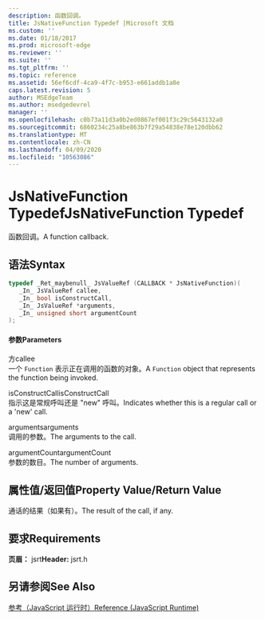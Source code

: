 ```yaml
---
description: 函数回调。
title: JsNativeFunction Typedef |Microsoft 文档
ms.custom: ''
ms.date: 01/18/2017
ms.prod: microsoft-edge
ms.reviewer: ''
ms.suite: ''
ms.tgt_pltfrm: ''
ms.topic: reference
ms.assetid: 56ef6cdf-4ca9-4f7c-b953-e661addb1a8e
caps.latest.revision: 5
author: MSEdgeTeam
ms.author: msedgedevrel
manager: ''
ms.openlocfilehash: c0b73a11d3a0b2ed0867ef001f3c29c5643132a0
ms.sourcegitcommit: 6860234c25a8be863b7f29a54838e78e120dbb62
ms.translationtype: MT
ms.contentlocale: zh-CN
ms.lasthandoff: 04/09/2020
ms.locfileid: "10563086"
---
```

# <span data-ttu-id="ad43a-103">JsNativeFunction Typedef</span><span class="sxs-lookup"><span data-stu-id="ad43a-103">JsNativeFunction Typedef</span></span>
<span data-ttu-id="ad43a-104">函数回调。</span><span class="sxs-lookup"><span data-stu-id="ad43a-104">A function callback.</span></span>  
  
## <span data-ttu-id="ad43a-105">语法</span><span class="sxs-lookup"><span data-stu-id="ad43a-105">Syntax</span></span>  
  
```cpp  
typedef _Ret_maybenull_ JsValueRef (CALLBACK * JsNativeFunction)(  
   _In_ JsValueRef callee,  
   _In_ bool isConstructCall,  
   _In_ JsValueRef *arguments,  
   _In_ unsigned short argumentCount  
);  
```  
  
#### <span data-ttu-id="ad43a-106">参数</span><span class="sxs-lookup"><span data-stu-id="ad43a-106">Parameters</span></span>  
 <span data-ttu-id="ad43a-107">方</span><span class="sxs-lookup"><span data-stu-id="ad43a-107">callee</span></span>  
 <span data-ttu-id="ad43a-108">一个 `Function` 表示正在调用的函数的对象。</span><span class="sxs-lookup"><span data-stu-id="ad43a-108">A `Function` object that represents the function being invoked.</span></span>  
  
 <span data-ttu-id="ad43a-109">isConstructCall</span><span class="sxs-lookup"><span data-stu-id="ad43a-109">isConstructCall</span></span>  
 <span data-ttu-id="ad43a-110">指示这是常规呼叫还是 "new" 呼叫。</span><span class="sxs-lookup"><span data-stu-id="ad43a-110">Indicates whether this is a regular call or a 'new' call.</span></span>  
  
 <span data-ttu-id="ad43a-111">arguments</span><span class="sxs-lookup"><span data-stu-id="ad43a-111">arguments</span></span>  
 <span data-ttu-id="ad43a-112">调用的参数。</span><span class="sxs-lookup"><span data-stu-id="ad43a-112">The arguments to the call.</span></span>  
  
 <span data-ttu-id="ad43a-113">argumentCount</span><span class="sxs-lookup"><span data-stu-id="ad43a-113">argumentCount</span></span>  
 <span data-ttu-id="ad43a-114">参数的数目。</span><span class="sxs-lookup"><span data-stu-id="ad43a-114">The number of arguments.</span></span>  
  
## <span data-ttu-id="ad43a-115">属性值/返回值</span><span class="sxs-lookup"><span data-stu-id="ad43a-115">Property Value/Return Value</span></span>  
 <span data-ttu-id="ad43a-116">通话的结果（如果有）。</span><span class="sxs-lookup"><span data-stu-id="ad43a-116">The result of the call, if any.</span></span>  
  
## <span data-ttu-id="ad43a-117">要求</span><span class="sxs-lookup"><span data-stu-id="ad43a-117">Requirements</span></span>  
 <span data-ttu-id="ad43a-118">**页眉：** jsrt</span><span class="sxs-lookup"><span data-stu-id="ad43a-118">**Header:** jsrt.h</span></span>  
  
## <span data-ttu-id="ad43a-119">另请参阅</span><span class="sxs-lookup"><span data-stu-id="ad43a-119">See Also</span></span>  
 [<span data-ttu-id="ad43a-120">参考（JavaScript 运行时）</span><span class="sxs-lookup"><span data-stu-id="ad43a-120">Reference (JavaScript Runtime)</span></span>](../chakra-hosting/reference-javascript-runtime.md)